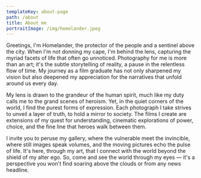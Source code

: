 ```yaml
---
templateKey: about-page
path: /about
title: About me
portraitImage: /img/homelander.jpeg
---
```


Greetings, I'm Homelander, the protector of the people and a sentinel above the city. When I'm not donning my cape, I'm behind the lens, capturing the myriad facets of life that often go unnoticed. Photography for me is more than an art; it's the subtle storytelling of reality, a pause in the relentless flow of time. My journey as a film graduate has not only sharpened my vision but also deepened my appreciation for the narratives that unfold around us every day.

My lens is drawn to the grandeur of the human spirit, much like my duty calls me to the grand scenes of heroism. Yet, in the quiet corners of the world, I find the purest forms of expression. Each photograph I take strives to unveil a layer of truth, to hold a mirror to society. The films I create are extensions of my quest for understanding, cinematic explorations of power, choice, and the fine line that heroes walk between them.

I invite you to peruse my gallery, where the vulnerable meet the invincible, where still images speak volumes, and the moving pictures echo the pulse of life. It's here, through my art, that I connect with the world beyond the shield of my alter ego. So, come and see the world through my eyes — it's a perspective you won't find soaring above the clouds or from any news headline.
